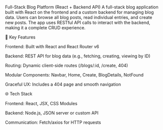 Full-Stack Blog Platform (React + Backend API)
A full-stack blog application built with React on the frontend and a custom backend for managing blog data. Users can browse all blog posts, read individual entries, and create new posts. The app uses RESTful API calls to interact with the backend, making it a complete CRUD experience.

🧩 Key Features

Frontend: Built with React and React Router v6

Backend: REST API for blog data (e.g., fetching, creating, viewing by ID)

Routing: Dynamic client-side routes (/blogs/:id, /create, 404)

Modular Components: Navbar, Home, Create, BlogDetails, NotFound

Graceful UX: Includes a 404 page and smooth navigation

🌐 Tech Stack

Frontend: React, JSX, CSS Modules

Backend: Node.js, JSON server or custom API

Communication: Fetch/axios for HTTP requests
